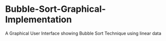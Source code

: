 # Bubble-Sort-Graphical-Implementation
A Graphical User Interface showing Bubble Sort Technique using linear data
